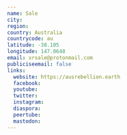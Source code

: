 ```yaml
---
name: Sale
city:
region:
country: Australia
countrycode: au
latitude: -38.105
longitude: 147.0648
email: xrsale@protonmail.com
publiciseemail: false
links:
  website: https://ausrebellion.earth
  facebook:
  youtube:
  twitter:
  instagram:
  diaspora:
  peertube:
  mastodon:
---
```


